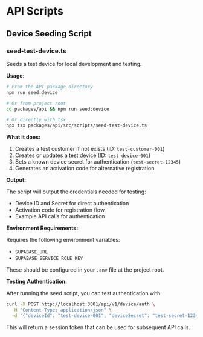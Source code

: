 # API Scripts

## Device Seeding Script

### seed-test-device.ts

Seeds a test device for local development and testing.

**Usage:**

```bash
# From the API package directory
npm run seed:device

# Or from project root
cd packages/api && npm run seed:device

# Or directly with tsx
npx tsx packages/api/src/scripts/seed-test-device.ts
```

**What it does:**

1. Creates a test customer if not exists (ID: `test-customer-001`)
2. Creates or updates a test device (ID: `test-device-001`)
3. Sets a known device secret for authentication (`test-secret-12345`)
4. Generates an activation code for alternative registration

**Output:**

The script will output the credentials needed for testing:
- Device ID and Secret for direct authentication
- Activation code for registration flow
- Example API calls for authentication

**Environment Requirements:**

Requires the following environment variables:
- `SUPABASE_URL`
- `SUPABASE_SERVICE_ROLE_KEY`

These should be configured in your `.env` file at the project root.

**Testing Authentication:**

After running the seed script, you can test authentication with:

```bash
curl -X POST http://localhost:3001/api/v1/device/auth \
  -H "Content-Type: application/json" \
  -d '{"deviceId": "test-device-001", "deviceSecret": "test-secret-12345"}'
```

This will return a session token that can be used for subsequent API calls.